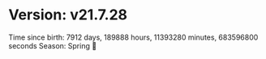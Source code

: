 # Version: v21.7.28
Time since birth: 7912 days, 189888 hours, 11393280 minutes, 683596800 seconds
Season: Spring 🌸
